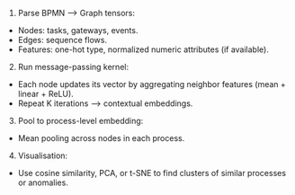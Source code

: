 1) Parse BPMN --> Graph tensors:
  - Nodes: tasks, gateways, events.
  - Edges: sequence flows.
  - Features: one-hot type, normalized numeric attributes (if available).

2) Run message-passing kernel:
- Each node updates its vector by aggregating neighbor features (mean + linear + ReLU).
- Repeat K iterations --> contextual embeddings.

3) Pool to process-level embedding:
- Mean pooling across nodes in each process.

4) Visualisation:
- Use cosine similarity, PCA, or t-SNE to find clusters of similar processes or anomalies.

